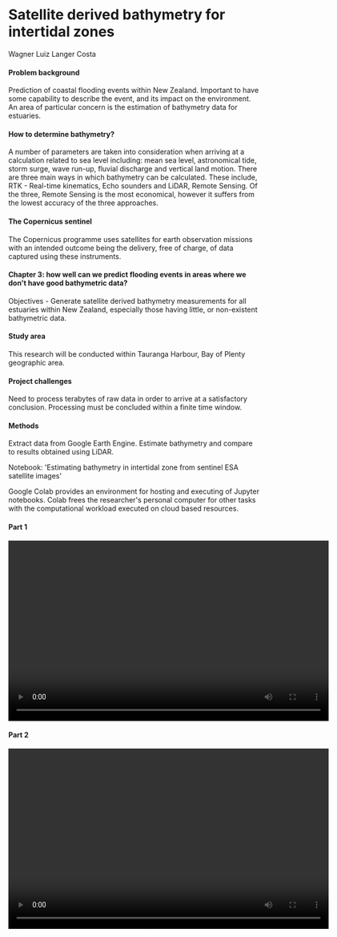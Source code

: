 # Satellite derived bathymetry for intertidal zones
Wagner Luiz Langer Costa

#### Problem background 
Prediction of coastal flooding events within New Zealand. Important to have some capability to describe the event, and its impact on the environment. An area of particular concern is the estimation of bathymetry data for estuaries.

#### How to determine bathymetry?
A number of parameters are taken into consideration when arriving at a calculation related to sea level including: mean sea level, astronomical tide, storm surge, wave run-up, fluvial discharge and vertical land motion.
There are three main ways in which bathymetry can be calculated. These include, RTK - Real-time kinematics, Echo sounders and LiDAR, Remote Sensing. Of the three, Remote Sensing is the most economical, however it suffers from the lowest accuracy of the three approaches.

#### The Copernicus sentinel
The Copernicus programme uses satellites for earth observation missions with an intended outcome being the delivery, free of charge, of data captured using these instruments.

#### Chapter 3: how well can we predict flooding events in areas where we don't have good bathymetric data? 
Objectives - Generate satellite derived bathymetry measurements for all estuaries within New Zealand, especially those having little, or non-existent bathymetric data.

#### Study area
This research will be conducted within Tauranga Harbour, Bay of Plenty geographic area.

#### Project challenges
Need to process terabytes of raw data in order to arrive at a satisfactory conclusion. Processing must be concluded within a finite time window.

#### Methods
Extract data from Google Earth Engine.
Estimate bathymetry and compare to results obtained using LiDAR.

Notebook: 'Estimating bathymetry in intertidal zone from sentinel ESA satellite images'

Google Colab provides an environment for hosting and executing of Jupyter notebooks. Colab frees the researcher's personal computer for other tasks with the computational workload executed on cloud based resources. 

#### Part 1 
<video class="video" width="640" height="360" controls>
    <source src="/taiao-docs/video/Applications 1_ Wagner Langer.mp4" type="video/mp4">
</video>


#### Part 2
<video class="video" width="640" height="360" controls>
    <source src="/taiao-docs/video/Applications 2_ Wagner Langer.mp4" type="video/mp4">
</video>



